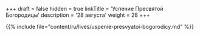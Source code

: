 +++
draft = false
hidden = true
linkTitle = 'Успение Пресвятой Богородицы'
description = '28 августа'
weight = 28
+++

{{% include file="content/ru/lives/uspenie-presvyatoi-bogorodicy.md" %}}
